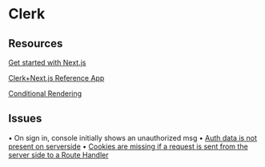 # Clerk

## Resources

[Get started with Next.js](https://clerk.com/docs/nextjs/get-started-with-nextjs)

[Clerk+Next.js Reference App](https://github.com/clerkinc/clerk-next-app-router-starter)

[Conditional Rendering](https://clerk.com/blog/conditional-rendering-react?utm_source=www.google.com&utm_medium=referral&utm_campaign=none)

## Issues
• On sign in, console initially shows an unauthorized msg
• [Auth data is not present on serverside](https://github.com/clerkinc/javascript/issues/1528)
• [Cookies are missing if a request is sent from the server side to a Route Handler](https://github.com/vercel/next.js/issues/47126)